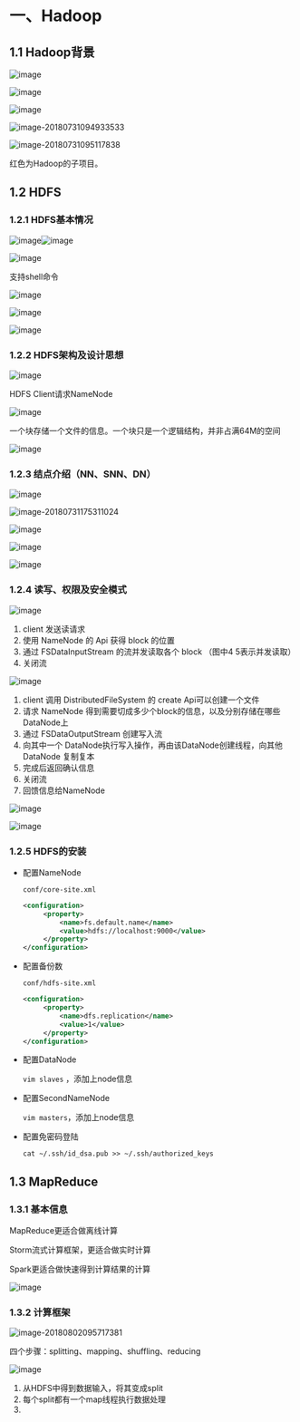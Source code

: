 # 一、Hadoop

## 1.1 Hadoop背景

![image](https://user-images.githubusercontent.com/16509581/43432382-256ec7ee-94a5-11e8-89e8-e24a6f3b7150.png)

![image](https://user-images.githubusercontent.com/16509581/43432389-3080e1a8-94a5-11e8-8737-e2542c9db0d2.png)

![image](https://user-images.githubusercontent.com/16509581/43432410-5b0b10ce-94a5-11e8-8ef7-8def0bff0b46.png)

![image-20180731094933533](/var/folders/dq/bwscczgs1m10n6c_4b1hg3m40000gp/T/abnerworks.Typora/image-20180731094933533.png)

![image-20180731095117838](/var/folders/dq/bwscczgs1m10n6c_4b1hg3m40000gp/T/abnerworks.Typora/image-20180731095117838.png)

红色为Hadoop的子项目。

## 1.2 HDFS

### 1.2.1 HDFS基本情况

![image](https://user-images.githubusercontent.com/16509581/43445905-15037d48-94da-11e8-8525-bf6646ed4815.png)![image](https://user-images.githubusercontent.com/16509581/43445996-437dc390-94da-11e8-9c92-17bdb694bbcd.png)

![image](https://user-images.githubusercontent.com/16509581/43446026-5a386b76-94da-11e8-9971-d04375a012c6.png)

支持shell命令

![image](https://user-images.githubusercontent.com/16509581/43446101-9c7a0cce-94da-11e8-8502-79d831296dc6.png)

![image](https://user-images.githubusercontent.com/16509581/43446275-00d6105a-94db-11e8-9092-2d2fc62197e5.png)

![image](https://user-images.githubusercontent.com/16509581/43446317-1ba5b052-94db-11e8-9b5c-0d3d46c28a65.png)



### 1.2.2 HDFS架构及设计思想

![image](https://user-images.githubusercontent.com/16509581/43449487-245de27a-94e3-11e8-885c-1c682276d5e0.png)

HDFS Client请求NameNode



![image](https://user-images.githubusercontent.com/16509581/43449762-dce78c42-94e3-11e8-925b-fc68dcdf0553.png)



一个块存储一个文件的信息。一个块只是一个逻辑结构，并非占满64M的空间

![image](https://user-images.githubusercontent.com/16509581/43452225-827bef72-94e9-11e8-8973-7a66636eaab6.png)

### 1.2.3 结点介绍（NN、SNN、DN）

![image](https://user-images.githubusercontent.com/16509581/43452246-9471616c-94e9-11e8-874c-3e01383060df.png)

![image-20180731175311024](/var/folders/dq/bwscczgs1m10n6c_4b1hg3m40000gp/T/abnerworks.Typora/image-20180731175311024.png)

![image](https://user-images.githubusercontent.com/16509581/43453922-ffec43d6-94ed-11e8-9532-60ca477e50d8.png)

![image](https://user-images.githubusercontent.com/16509581/43453943-0cd30b70-94ee-11e8-9049-00bad27f774a.png)

![image](https://user-images.githubusercontent.com/16509581/43454233-f7c10c72-94ee-11e8-87a0-d7e248fe4a55.png)

### 1.2.4 读写、权限及安全模式

![image](https://user-images.githubusercontent.com/16509581/43454722-7f5d2e4e-94f0-11e8-995f-63615723f5f2.png)

1. client 发送读请求
2. 使用 NameNode 的 Api 获得 block 的位置
3. 通过 FSDataInputStream 的流并发读取各个 block （图中4 5表示并发读取）
4. 关闭流

![image](https://user-images.githubusercontent.com/16509581/43455586-f0c276d2-94f2-11e8-8028-0a7a4206eac0.png)

1. client 调用 DistributedFileSystem 的 create Api可以创建一个文件
2. 请求 NameNode 得到需要切成多少个block的信息，以及分别存储在哪些DataNode上
3. 通过 FSDataOutputStream 创建写入流
4. 向其中一个 DataNode执行写入操作，再由该DataNode创建线程，向其他DataNode 复制复本
5. 完成后返回确认信息
6. 关闭流
7. 回馈信息给NameNode

![image](https://user-images.githubusercontent.com/16509581/43455999-61011b82-94f4-11e8-8601-b2e959817738.png)

![image](https://user-images.githubusercontent.com/16509581/43456113-cc02dc2c-94f4-11e8-9190-2d2d7f102895.png)

### 1.2.5 HDFS的安装

- 配置NameNode

  `conf/core-site.xml`

  ```xml
  <configuration>
       <property>
           <name>fs.default.name</name>
           <value>hdfs://localhost:9000</value>
       </property>
  </configuration>
  ```

- 配置备份数

  `conf/hdfs-site.xml`

  ```xml
  <configuration>
       <property>
           <name>dfs.replication</name>
           <value>1</value>
       </property>
  </configuration>
  ```

  

- 配置DataNode

  `vim slaves` ，添加上node信息

- 配置SecondNameNode

  `vim masters`，添加上node信息

- 配置免密码登陆

  `cat ~/.ssh/id_dsa.pub >> ~/.ssh/authorized_keys`

## 1.3 MapReduce

### 1.3.1 基本信息

MapReduce更适合做离线计算

Storm流式计算框架，更适合做实时计算

Spark更适合做快速得到计算结果的计算

![image](https://user-images.githubusercontent.com/16509581/43558099-4ed21a6e-963a-11e8-9fe9-c2e198592b29.png)

### 1.3.2 计算框架

![image-20180802095717381](/var/folders/dq/bwscczgs1m10n6c_4b1hg3m40000gp/T/abnerworks.Typora/image-20180802095717381.png)

四个步骤：splitting、mapping、shuffling、reducing

![image](https://user-images.githubusercontent.com/16509581/43558753-a504db1c-963d-11e8-94b9-9867e18ec287.png)

1. 从HDFS中得到数据输入，将其变成split
2. 每个split都有一个map线程执行数据处理
3. 